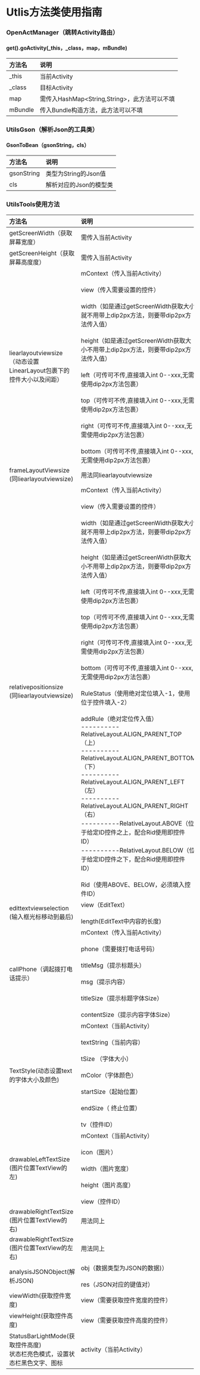 # Utlis方法类使用指南
### OpenActManager（跳转Activity路由）
#### get().goActivity(_this，_class，map，mBundle)
|方法名|说明|
|:-------------|:-------------|
| _this|当前Activity|
| _class|目标Activity|
| map | 需传入HashMap<String,String>，此方法可以不填 |
| mBundle |传入Bundle构造方法，此方法可以不填|

### UtilsGson（解析Json的工具类）
#### GsonToBean（gsonString，cls）
|方法名|说明|
|:-------------|:-------------|
| gsonString|类型为String的Json值|
| cls|解析对应的Json的模型类|

### UtilsTools使用方法
|方法名|说明|
|:-------------|:-------------|
| getScreenWidth（获取屏幕宽度）|需传入当前Activity|
| getScreenHeight（获取屏幕高度度）|需传入当前Activity|
| liearlayoutviewsize<br>（动态设置LinearLayout包裹下的控件大小以及间距）|mContext（传入当前Activity）<br><br>view（传入需要设置的控件）<br><br>width（如是通过getScreenWidth获取大小就不用带上dip2px方法，则要带dip2px方法传入值）<br><br>height（如是通过getScreenWidth获取大小不用带上dip2px方法，则要带dip2px方法传入值）<br><br>left（可传可不传,直接填入int 0--xxx,无需使用dip2px方法包裹）<br><br>top（可传可不传,直接填入int 0--xxx,无需使用dip2px方法包裹）<br><br>right（可传可不传,直接填入int 0--xxx,无需使用dip2px方法包裹）<br><br>bottom（可传可不传,直接填入int 0--xxx,无需使用dip2px方法包裹）|
| frameLayoutViewsize<br>(同liearlayoutviewsize)|用法同liearlayoutviewsize|
| relativepositionsize<br>(同liearlayoutviewsize)|mContext（传入当前Activity）<br><br>view（传入需要设置的控件）<br><br>width（如是通过getScreenWidth获取大小就不用带上dip2px方法，则要带dip2px方法传入值）<br><br>height（如是通过getScreenWidth获取大小不用带上dip2px方法，则要带dip2px方法传入值）<br><br>left（可传可不传,直接填入int 0--xxx,无需使用dip2px方法包裹）<br><br>top（可传可不传,直接填入int 0--xxx,无需使用dip2px方法包裹）<br><br>right（可传可不传,直接填入int 0--xxx,无需使用dip2px方法包裹）<br><br>bottom（可传可不传,直接填入int 0--xxx,无需使用dip2px方法包裹）<br><br>RuleStatus（使用绝对定位填入-1，使用位于控件填入-2）<br><br>addRule（绝对定位传入值）<br>----------RelativeLayout.ALIGN_PARENT_TOP（上）<br>----------RelativeLayout.ALIGN_PARENT_BOTTOM（下）<br>----------RelativeLayout.ALIGN_PARENT_LEFT（左）<br>----------RelativeLayout.ALIGN_PARENT_RIGHT（右）<br>----------RelativeLayout.ABOVE（位于给定ID控件之上，配合Rid使用即控件ID）<br>----------RelativeLayout.BELOW（位于给定ID控件之下，配合Rid使用即控件ID）<br><br>Rid（使用ABOVE、BELOW，必须填入控件ID）|
| edittextviewselection<br>(输入框光标移动到最后)|view（EditText）<br><br>length(EditText中内容的长度)|
| callPhone（调起拨打电话提示）|mContext（传入当前Activity）<br><br>phone（需要拨打电话号码）<br><br>titleMsg（提示标题头）<br><br>msg（提示内容）<br><br>titleSize（提示标题字体Size）<br><br>contentSize（提示内容字体Size）|
| TextStyle(动态设置text的字体大小及颜色)|mContext（当前Activity）<br><br>textString（当前内容）<br><br>tSize （字体大小）<br><br>mColor（字体颜色）<br><br>startSize（起始位置）<br><br>endSize（ 终止位置）<br><br>tv（控件ID）|
| drawableLeftTextSize<br>(图片位置TextView的左)|mContext（当前Activity）<br><br>icon（图片）<br><br>width（图片宽度）<br><br>height（图片高度）<br><br>view（控件ID）|
| drawableRightTextSize<br>(图片位置TextView的右)|用法同上|
| drawableRightTextSize<br>(图片位置TextView的左右)|用法同上|
| analysisJSONObject(解析JSON)|obj（数据类型为JSON的数据)）<br><br>res（JSON对应的键值对）|
| viewWidth(获取控件宽度)|view（需要获取控件宽度的控件）|
| viewHeight(获取控件高度)|view（需要获取控件高度的控件）|
| StatusBarLightMode(获取控件高度)<br>状态栏亮色模式，设置状态栏黑色文字、图标|activity（当前Activity）|
